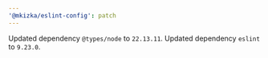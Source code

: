```yaml
---
'@mkizka/eslint-config': patch
---
```


Updated dependency `@types/node` to `22.13.11`.
Updated dependency `eslint` to `9.23.0`.
